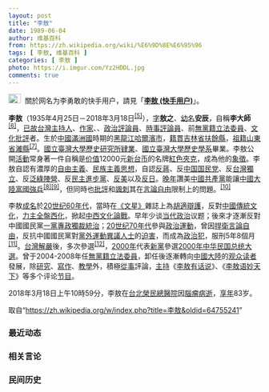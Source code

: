 ```yaml
---
layout: post
title: "李敖"
date: 1989-06-04
author: 维基百科
from: https://zh.wikipedia.org/wiki/%E6%9D%8E%E6%95%96
tags: [ 李敖, 维基百科 ]
categories: [ 李敖 ]
photo: https://i.imgur.com/Yz2HDDL.jpg
comments: true
---
```

<div class="mw-parser-output"><div id="noteTA-c2530984" class="noteTA"><div class="noteTA-group"><div data-noteta-group-source="module" data-noteta-group="Movie"></div></div></div>
<div role="note" class="hatnote navigation-not-searchable"><a href="/wiki/Wikipedia:%E6%B6%88%E6%AD%A7%E4%B9%89" title="Wikipedia:消歧义"><img alt="Disambig gray.svg" src="//upload.wikimedia.org/wikipedia/commons/thumb/5/5f/Disambig_gray.svg/25px-Disambig_gray.svg.png" decoding="async" width="25" height="19" srcset="//upload.wikimedia.org/wikipedia/commons/thumb/5/5f/Disambig_gray.svg/38px-Disambig_gray.svg.png 1.5x, //upload.wikimedia.org/wikipedia/commons/thumb/5/5f/Disambig_gray.svg/50px-Disambig_gray.svg.png 2x" data-file-width="220" data-file-height="168"></a>&nbsp;&nbsp;關於网名为李勇敢的快手用户，請見「<b><a href="/wiki/%E6%9D%8E%E6%95%96_(%E5%BF%AB%E6%89%8B%E7%94%A8%E6%88%B7)" title="李敖 (快手用户)">李敖 (快手用户)</a></b>」。</div>

<p><b>李敖</b>（1935年4月25日－2018年3月18日<sup id="cite_ref-5" class="reference"><a href="#cite_note-5">[5]</a></sup>），<a href="/wiki/%E8%A1%A8%E5%AD%97" title="表字">字</a><b>敖之</b>、<a href="/wiki/%E5%B9%BC%E5%90%8D" class="mw-redirect" title="幼名">幼名</a><b>安辰</b>，自稱<b>李大師</b><sup id="cite_ref-6" class="reference"><a href="#cite_note-6">[6]</a></sup>，<a href="/wiki/%E5%B7%B2%E6%95%85" class="mw-redirect" title="已故">已故</a><a href="/wiki/%E5%8F%B0%E7%81%A3" class="mw-redirect" title="台灣">台灣</a><a href="/wiki/%E4%B8%BB%E6%8C%81%E4%BA%BA" title="主持人">主持人</a>、<a href="/wiki/%E4%BD%9C%E5%AE%B6" title="作家">作家</a>、、<a href="/wiki/%E6%94%BF%E6%B2%BB%E8%A9%95%E8%AB%96%E5%93%A1" class="mw-redirect" title="政治評論員">政治評論員</a>、<a href="/wiki/%E6%99%82%E4%BA%8B%E8%A9%95%E8%AB%96%E5%93%A1" title="時事評論員">時事評論員</a>、前<a href="/wiki/%E7%84%A1%E9%BB%A8%E7%B1%8D" title="無黨籍">無黨籍</a><a href="/wiki/%E7%AB%8B%E6%B3%95%E5%A7%94%E5%93%A1" class="mw-redirect" title="立法委員">立法委員</a>、<a href="/wiki/%E6%96%87%E5%8C%96" title="文化">文化</a><a href="/wiki/%E6%89%B9%E8%AF%84" title="批评">批評</a>者。生於<a href="/wiki/%E4%B8%AD%E5%9C%8B" title="中國">中國</a><a href="/wiki/%E6%BB%BF%E6%B4%B2%E5%9C%8B" class="mw-redirect" title="滿洲國">滿洲國</a>時期的<a href="/wiki/%E9%BB%91%E9%BE%8D%E6%B1%9F" class="mw-redirect" title="黑龍江">黑龍江</a><a href="/wiki/%E5%93%88%E7%88%BE%E6%BF%B1%E5%B8%82_(%E4%B8%AD%E8%8F%AF%E6%B0%91%E5%9C%8B)" title="哈爾濱市 (中華民國)">哈爾濱市</a>，<a href="/wiki/%E7%B1%8D%E8%B2%AB" class="mw-redirect" title="籍貫">籍貫</a><a href="/wiki/%E5%90%89%E6%9E%97%E7%9C%81_(%E4%B8%AD%E8%8F%AF%E6%B0%91%E5%9C%8B)" title="吉林省 (中華民國)">吉林省</a><a href="/wiki/%E6%89%B6%E9%A4%98%E7%B8%A3" class="mw-redirect" title="扶餘縣">扶餘縣</a>，<a href="/wiki/%E7%A5%96%E7%B1%8D" title="祖籍">祖籍</a><a href="/wiki/%E4%B8%AD%E8%8F%AF%E6%B0%91%E5%9C%8B%E5%B1%B1%E6%9D%B1%E7%9C%81" class="mw-redirect" title="中華民國山東省">山東省</a><a href="/wiki/%E6%BD%8D%E5%8E%BF" title="潍县">濰縣</a><sup id="cite_ref-五十_7-0" class="reference"><a href="#cite_note-五十-7">[7]</a></sup>。<a href="/wiki/%E5%9C%8B%E7%AB%8B%E8%87%BA%E7%81%A3%E5%A4%A7%E5%AD%B8" title="國立臺灣大學">國立臺灣大學</a><a href="/wiki/%E6%AD%B7%E5%8F%B2" class="mw-redirect" title="歷史">歷史</a><a href="/wiki/%E7%A0%94%E7%A9%B6%E6%89%80" title="研究所">研究所</a><a href="/wiki/%E8%82%84%E6%A5%AD" title="肄業">肄業</a>、<a href="/wiki/%E5%9C%8B%E7%AB%8B%E8%87%BA%E7%81%A3%E5%A4%A7%E5%AD%B8%E6%AD%B7%E5%8F%B2%E5%AD%B8%E7%B3%BB" title="國立臺灣大學歷史學系">國立臺灣大學歷史學系</a>畢業。李敖公開<a href="/wiki/%E7%A4%BE%E6%9C%83%E9%81%8B%E5%8B%95" title="社會運動">活動</a>常身著一件自稱是<a href="/wiki/%E4%BB%B7%E5%80%BC" title="价值">价值</a>12000元<a href="/wiki/%E6%96%B0%E5%8F%B0%E5%B8%81" class="mw-redirect" title="新台币">新台币</a>的名牌<a href="/wiki/%E7%B4%85%E8%89%B2" class="mw-redirect" title="紅色">紅色</a><a href="/wiki/%E5%A4%BE%E5%85%8B" title="夾克">夾克</a>，成為他的<a href="/wiki/%E8%B1%A1%E5%BE%B5" title="象徵">象徵</a>。李敖自認有濃厚的<a href="/wiki/%E8%87%AA%E7%94%B1%E4%B8%BB%E7%BE%A9" class="mw-redirect" title="自由主義">自由主義</a>、<a href="/wiki/%E6%B0%91%E6%97%8F%E4%B8%BB%E7%BE%A9" title="民族主義">民族主義</a><a href="/wiki/%E6%80%9D%E6%83%B3" title="思想">思想</a>，自認<a href="/wiki/%E5%8F%8D%E8%94%A3" class="mw-redirect" title="反蔣">反蔣</a>、反<a href="/wiki/%E4%B8%AD%E5%9B%BD%E5%9B%BD%E6%B0%91%E5%85%9A" class="mw-redirect" title="中国国民党">中国国民党</a>、反<a href="/wiki/%E5%8F%B0%E7%81%A3%E7%8D%A8%E7%AB%8B" class="mw-redirect" title="台灣獨立">台灣獨立</a>、反<a href="/wiki/%E6%B3%9B%E7%B6%A0%E9%99%A3%E7%87%9F" class="mw-redirect" title="泛綠陣營">泛綠陣營</a>、反<a href="/wiki/%E6%B0%91%E4%B8%BB%E9%80%B2%E6%AD%A5%E9%BB%A8" title="民主進步黨">民主進步黨</a>、<a href="/wiki/%E5%8F%8D%E7%BE%8E" title="反美">反美</a>以及<a href="/wiki/%E5%8F%8D%E6%97%A5" title="反日">反日</a>。<a href="/wiki/%E6%99%9A%E5%B9%B4" class="mw-redirect" title="晚年">晚年</a>讚美<a href="/wiki/%E4%B8%AD%E5%9C%8B%E5%85%B1%E7%94%A2%E9%BB%A8" class="mw-redirect" title="中國共產黨">中國共產黨</a>能讓<a href="/wiki/%E4%B8%AD%E5%9C%8B%E5%A4%A7%E9%99%B8" class="mw-redirect" title="中國大陸">中國大陸</a><a href="/wiki/%E5%AF%8C%E5%9C%8B%E5%BC%B7%E5%85%B5" title="富國強兵">富國強兵</a><sup id="cite_ref-8" class="reference"><a href="#cite_note-8">[8]</a></sup><sup id="cite_ref-9" class="reference"><a href="#cite_note-9">[9]</a></sup>，但同時也<a href="/wiki/%E6%89%B9%E8%AF%84" title="批评">批評</a>和<a href="/wiki/%E8%AB%B7%E5%88%BA" class="mw-redirect" title="諷刺">諷刺</a>其在<a href="/wiki/%E8%A8%80%E8%AB%96%E8%87%AA%E7%94%B1" title="言論自由">言論自由</a>限制上的問題。<sup id="cite_ref-10" class="reference"><a href="#cite_note-10">[10]</a></sup>
</p><p>李敖<a href="/wiki/%E6%88%90%E5%90%8D" title="成名">成名</a>於<a href="/wiki/20%E4%B8%96%E7%BA%AA60%E5%B9%B4%E4%BB%A3" class="mw-redirect" title="20世纪60年代">20世纪60年代</a>，當時在<a href="/wiki/%E6%96%87%E6%98%9F" title="文星">《文星》</a>雜誌上為<a href="/wiki/%E8%83%A1%E9%81%A9" title="胡適">胡適</a><a href="/wiki/%E8%BE%AF%E8%AD%B7" class="mw-redirect" title="辯護">辯護</a>，反對<a href="/wiki/%E4%B8%AD%E5%9C%8B%E5%82%B3%E7%B5%B1%E6%96%87%E5%8C%96" class="mw-redirect" title="中國傳統文化">中國傳統文化</a>，<a href="/wiki/%E5%8A%9B%E4%B8%BB" class="mw-redirect" title="力主">力主</a><a href="/wiki/%E5%85%A8%E7%9B%A4%E8%A5%BF%E5%8C%96" title="全盤西化">全盤西化</a>，掀起<a href="/wiki/%E4%B8%AD%E8%A5%BF%E6%96%87%E5%8C%96%E8%AB%96%E6%88%B0" title="中西文化論戰">中西文化論戰</a>。早年少谈<a href="/wiki/%E5%BD%93%E4%BB%A3" class="mw-redirect" title="当代">当代</a><a href="/wiki/%E6%94%BF%E6%B2%BB" title="政治">政治</a>议题；後來才逐漸反對中國國民黨<a href="/wiki/%E4%B8%80%E5%85%9A%E4%B8%93%E6%94%BF" class="mw-redirect" title="一党专政">一黨專政</a><a href="/wiki/%E7%8D%A8%E8%A3%81%E7%B5%B1%E6%B2%BB" class="mw-redirect" title="獨裁統治">獨裁統治</a>；<a href="/wiki/20%E4%B8%96%E7%BA%AA70%E5%B9%B4%E4%BB%A3" class="mw-redirect" title="20世纪70年代">20世纪70年代</a>參與<a href="/wiki/%E6%94%BF%E6%B2%BB%E9%81%8B%E5%8B%95" title="政治運動">政治運動</a>，曾因<a href="/wiki/%E6%8D%8D%E8%A1%9B" class="mw-redirect mw-disambig" title="捍衛">捍衛</a><a href="/wiki/%E8%A8%80%E8%AB%96%E8%87%AA%E7%94%B1" title="言論自由">言論自由</a>，反抗中國國民黨對<a href="/wiki/%E9%BB%A8%E5%A4%96%E9%81%8B%E5%8B%95" title="黨外運動">黨外運動</a><a href="/wiki/%E7%95%B0%E8%AD%B0%E4%BA%BA%E5%A3%AB" class="mw-redirect" title="異議人士">異議人士</a>的<a href="/wiki/%E8%BF%AB%E5%AE%B3" title="迫害">迫害</a>，而成為<a href="/wiki/%E6%94%BF%E6%B2%BB%E7%8A%AF" title="政治犯">政治犯</a>，服刑5年8個月<sup id="cite_ref-11" class="reference"><a href="#cite_note-11">[11]</a></sup>。<a href="/wiki/%E5%8F%B0%E7%81%A3%E8%A7%A3%E5%9A%B4" class="mw-redirect" title="台灣解嚴">台灣解嚴</a>後，多次參選<sup id="cite_ref-12" class="reference"><a href="#cite_note-12">[12]</a></sup>，<a href="/wiki/2000%E5%B9%B4" title="2000年">2000年</a>代表<a href="/wiki/%E6%96%B0%E9%BB%A8" title="新黨">新黨</a>參選<a href="/wiki/2000%E5%B9%B4%E4%B8%AD%E5%8D%8E%E6%B0%91%E5%9B%BD%E6%80%BB%E7%BB%9F%E5%A4%A7%E9%80%89" class="mw-redirect" title="2000年中华民国总统大选">2000年中华民国总统大選</a>。曾于2004-2008年任<a href="/wiki/%E7%84%A1%E9%BB%A8%E7%B1%8D" title="無黨籍">無黨籍</a><a href="/wiki/%E7%AB%8B%E6%B3%95%E5%A7%94%E5%93%A1" class="mw-redirect" title="立法委員">立法委員</a>，卸任後逐漸轉向<a href="/wiki/%E4%B8%AD%E5%9C%8B%E5%A4%A7%E9%99%B8" class="mw-redirect" title="中國大陸">中國大陸</a>的<a href="/wiki/%E8%A7%80%E7%9C%BE" class="mw-redirect" title="觀眾">观众</a><a href="/wiki/%E9%96%B1%E8%81%BD%E4%BA%BA" title="閱聽人">读者</a>發展，除<a href="/wiki/%E7%A0%94%E7%A9%B6" title="研究">研究</a>、<a href="/wiki/%E5%AF%AB%E4%BD%9C" class="mw-redirect" title="寫作">寫作</a>、<a href="/wiki/%E6%95%99%E5%AD%B8" class="mw-redirect" title="教學">教學</a>外，積極<a href="/wiki/%E4%BB%8E%E4%BA%8B" title="从事">從事</a>評論，<a href="/wiki/%E4%B8%BB%E6%8C%81" class="mw-redirect" title="主持">主持</a>《<a href="/wiki/%E6%9D%8E%E6%95%96%E6%9C%89%E8%AF%9D%E8%AF%B4" title="李敖有话说">李敖有话说</a>》、《<a href="/wiki/%E6%9D%8E%E6%95%96%E8%AF%AD%E5%A6%99%E5%A4%A9%E4%B8%8B" title="李敖语妙天下">李敖语妙天下</a>》等多个评论<a href="/wiki/%E8%8A%82%E7%9B%AE" class="mw-redirect mw-disambig" title="节目">节目</a>。
</p><p>2018年3月18日上午10時59分，李敖在<a href="/wiki/%E5%8F%B0%E5%8C%97%E6%A6%AE%E6%B0%91%E7%B8%BD%E9%86%AB%E9%99%A2" class="mw-redirect" title="台北榮民總醫院">台北榮民總醫院</a>因<a href="/wiki/%E8%85%A6%E7%98%A4" class="mw-redirect" title="腦瘤">腦瘤</a><a href="/wiki/%E7%97%85%E9%80%9D" class="mw-redirect" title="病逝">病逝</a>，<a href="/wiki/%E4%BA%AB%E5%B9%B4" class="mw-redirect" title="享年">享年</a>83岁。
</p>
</div><noscript><img src="//zh.wikipedia.org/wiki/Special:CentralAutoLogin/start?type=1x1" alt="" title="" width="1" height="1" style="border: none; position: absolute;"></noscript>
<div class="printfooter">取自“<a dir="ltr" href="https://zh.wikipedia.org/w/index.php?title=李敖&amp;oldid=64755241">https://zh.wikipedia.org/w/index.php?title=李敖&amp;oldid=64755241</a>”</div><div id="recent-news"><h3>最近动态</h3><ul></ul></div><div id="open-opinion"><h3>相关言论</h3><ul></ul></div><div id="mjls-record"><h3>民间历史</h3><ul></ul></div>